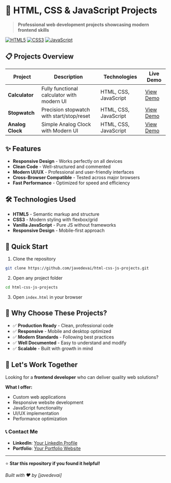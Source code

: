 # 🚀 HTML, CSS & JavaScript Projects

> **Professional web development projects showcasing modern frontend skills**

[![HTML5](https://img.shields.io/badge/HTML5-E34F26?style=flat&logo=html5&logoColor=white)](https://developer.mozilla.org/en-US/docs/Web/HTML)
[![CSS3](https://img.shields.io/badge/CSS3-1572B6?style=flat&logo=css3&logoColor=white)](https://developer.mozilla.org/en-US/docs/Web/CSS)
[![JavaScript](https://img.shields.io/badge/JavaScript-F7DF1E?style=flat&logo=javascript&logoColor=black)](https://developer.mozilla.org/en-US/docs/Web/JavaScript)

## 📋 Projects Overview

| Project          | Description                                | Technologies          | Live Demo                                                                              |
| ---------------- | ------------------------------------------ | --------------------- | -------------------------------------------------------------------------------------- |
| **Calculator**   | Fully functional calculator with modern UI | HTML, CSS, JavaScript | [View Demo](https://javedevai.github.io/html-css-js-projects/calculator/index.html)    |
| **Stopwatch**    | Precision stopwatch with start/stop/reset  | HTML, CSS, JavaScript | [View Demo](https://javedevai.github.io/html-css-js-projects/stopwatch/stopwatch.html) |
| **Analog Clock** | Simple Analog Clock with Modern UI         | HTML, CSS, JavaScript | [View Demo](https://javedevai.github.io/html-css-js-projects/analog-clock/index.html)  |

## ✨ Features

- **Responsive Design** - Works perfectly on all devices
- **Clean Code** - Well-structured and commented
- **Modern UI/UX** - Professional and user-friendly interfaces
- **Cross-Browser Compatible** - Tested across major browsers
- **Fast Performance** - Optimized for speed and efficiency

## 🛠️ Technologies Used

- **HTML5** - Semantic markup and structure
- **CSS3** - Modern styling with flexbox/grid
- **Vanilla JavaScript** - Pure JS without frameworks
- **Responsive Design** - Mobile-first approach

## 🚀 Quick Start

1. Clone the repository

```bash
git clone https://github.com/javedevai/html-css-js-projects.git
```

2. Open any project folder

```bash
cd html-css-js-projects
```

3. Open `index.html` in your browser

## 💼 Why Choose These Projects?

- ✅ **Production Ready** - Clean, professional code
- ✅ **Responsive** - Mobile and desktop optimized
- ✅ **Modern Standards** - Following best practices
- ✅ **Well Documented** - Easy to understand and modify
- ✅ **Scalable** - Built with growth in mind

## 🤝 Let's Work Together

Looking for a **frontend developer** who can deliver quality web solutions?

**What I offer:**

- Custom web applications
- Responsive website development
- JavaScript functionality
- UI/UX implementation
- Performance optimization

### 📞 Contact Me

- **LinkedIn**: [Your LinkedIn Profile](https://linkedin.com/in/javedevai)
- **Portfolio**: [Your Portfolio Website](https://javedevai.netlify.app/)

---

⭐ **Star this repository if you found it helpful!**

_Built with ❤️ by [javedevai]_
